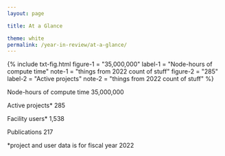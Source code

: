 ```yaml
---
layout: page

title: At a Glance

theme: white
permalink: /year-in-review/at-a-glance/
---
```

{%	include txt-fig.html 
	  figure-1 = "35,000,000"
		label-1 = "Node-hours of compute time"
		note-1 = "things from 2022 count of stuff"
		figure-2 = "285"
		label-2 = "Active projects"
		note-2 = "things from 2022 count of stuff"
%}


Node-hours of compute time
35,000,000

Active projects*
285

Facility users*
1,538

Publications
217

*project and user data is for fiscal year 2022
